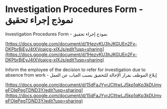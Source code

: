 # Investigation Procedures Form - نموذج إجراء تحقيق

Investigation Procedures Form - نموذج إجراء تحقيق

[https://docs.google.com/document/d/1HezvKU3hJKGUEn2Fx-DKPbrBjEyJ4tXVoajcg-xIXJs/edit?usp=sharing](https://docs.google.com/document/d/1HezvKU3hJKGUEn2Fx-DKPbrBjEyJ4tXVoajcg-xIXJs/edit?usp=sharing)

Inform the employee of the decision to refer for investigation due to absence from work - إبلاغ الموظف بقرار الإحالة للتحقيق بسبب الغياب عن العمل

[https://docs.google.com/document/d/15dFaJYyrJCIItwLJ5kp1qKp3kDUmyeFOIePegTDND3Y/edit?usp=sharing](https://docs.google.com/document/d/15dFaJYyrJCIItwLJ5kp1qKp3kDUmyeFOIePegTDND3Y/edit?usp=sharing)
